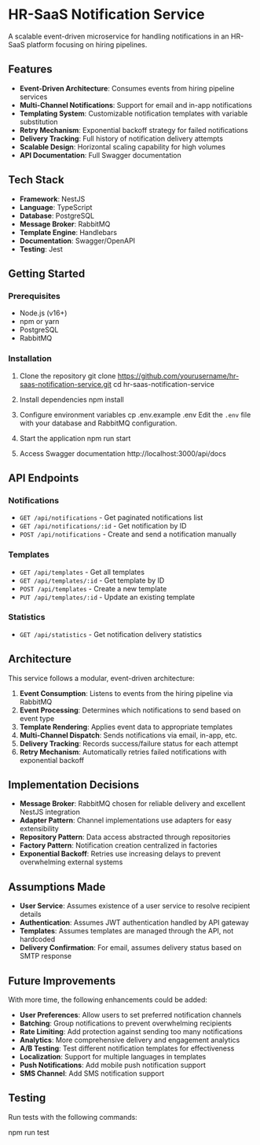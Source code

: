 # HR-SaaS Notification Service

A scalable event-driven microservice for handling notifications in an HR-SaaS platform focusing on hiring pipelines.

## Features

- **Event-Driven Architecture**: Consumes events from hiring pipeline services
- **Multi-Channel Notifications**: Support for email and in-app notifications
- **Templating System**: Customizable notification templates with variable substitution
- **Retry Mechanism**: Exponential backoff strategy for failed notifications
- **Delivery Tracking**: Full history of notification delivery attempts
- **Scalable Design**: Horizontal scaling capability for high volumes
- **API Documentation**: Full Swagger documentation

## Tech Stack

- **Framework**: NestJS
- **Language**: TypeScript
- **Database**: PostgreSQL
- **Message Broker**: RabbitMQ
- **Template Engine**: Handlebars
- **Documentation**: Swagger/OpenAPI
- **Testing**: Jest

## Getting Started

### Prerequisites

- Node.js (v16+)
- npm or yarn
- PostgreSQL
- RabbitMQ

### Installation

1. Clone the repository
git clone https://github.com/yourusername/hr-saas-notification-service.git
cd hr-saas-notification-service


2. Install dependencies
npm install


3. Configure environment variables
cp .env.example .env
Edit the `.env` file with your database and RabbitMQ configuration.

4. Start the application
npm run start

6. Access Swagger documentation
http://localhost:3000/api/docs


## API Endpoints

### Notifications

- `GET /api/notifications` - Get paginated notifications list
- `GET /api/notifications/:id` - Get notification by ID
- `POST /api/notifications` - Create and send a notification manually

### Templates

- `GET /api/templates` - Get all templates
- `GET /api/templates/:id` - Get template by ID
- `POST /api/templates` - Create a new template
- `PUT /api/templates/:id` - Update an existing template

### Statistics

- `GET /api/statistics` - Get notification delivery statistics

## Architecture

This service follows a modular, event-driven architecture:

1. **Event Consumption**: Listens to events from the hiring pipeline via RabbitMQ
2. **Event Processing**: Determines which notifications to send based on event type
3. **Template Rendering**: Applies event data to appropriate templates
4. **Multi-Channel Dispatch**: Sends notifications via email, in-app, etc.
5. **Delivery Tracking**: Records success/failure status for each attempt
6. **Retry Mechanism**: Automatically retries failed notifications with exponential backoff

## Implementation Decisions

- **Message Broker**: RabbitMQ chosen for reliable delivery and excellent NestJS integration
- **Adapter Pattern**: Channel implementations use adapters for easy extensibility
- **Repository Pattern**: Data access abstracted through repositories
- **Factory Pattern**: Notification creation centralized in factories
- **Exponential Backoff**: Retries use increasing delays to prevent overwhelming external systems

## Assumptions Made

- **User Service**: Assumes existence of a user service to resolve recipient details
- **Authentication**: Assumes JWT authentication handled by API gateway
- **Templates**: Assumes templates are managed through the API, not hardcoded
- **Delivery Confirmation**: For email, assumes delivery status based on SMTP response

## Future Improvements

With more time, the following enhancements could be added:

- **User Preferences**: Allow users to set preferred notification channels
- **Batching**: Group notifications to prevent overwhelming recipients
- **Rate Limiting**: Add protection against sending too many notifications
- **Analytics**: More comprehensive delivery and engagement analytics
- **A/B Testing**: Test different notification templates for effectiveness
- **Localization**: Support for multiple languages in templates
- **Push Notifications**: Add mobile push notification support
- **SMS Channel**: Add SMS notification support

## Testing

Run tests with the following commands:

npm run test
